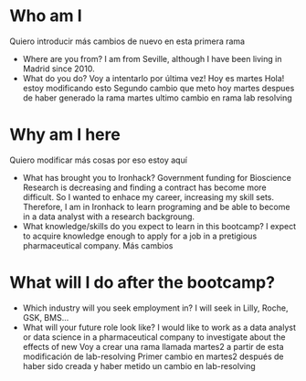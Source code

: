 # Who am I
Quiero introducir más cambios de nuevo en esta primera rama
* Where are you from?
I am from Seville, although I have been living in Madrid since 2010.
* What do you do?
Voy a intentarlo por última vez! Hoy es martes
Hola! estoy modificando esto
Segundo cambio que meto hoy martes despues de haber generado la rama martes
ultimo cambio en rama lab resolving
# Why am I here
Quiero modificar más cosas por eso estoy aquí
* What has brought you to Ironhack?
Government funding for Bioscience Research is decreasing and finding a contract has become more difficult. So I wanted to enhace my career, increasing my skill sets. Therefore, I am in Ironhack to learn programing and be able to become in a data analyst with a research backgroung.
* What knowledge/skills do you expect to learn in this bootcamp?
I expect to acquire knowledge enough to apply for a job in a pretigious pharmaceutical company.
Más cambios
# What will I do after the bootcamp?

* Which industry will you seek employment in?
I will seek in Lilly, Roche, GSK, BMS...
* What will your future role look like?
I would like to work as a data analyst or data science in a pharmaceutical company to investigate about the effects of new 
Voy a crear una rama llamada martes2 a partir de esta modificación de lab-resolving
Primer cambio en martes2 después de haber sido creada y haber metido un cambio en lab-resolving